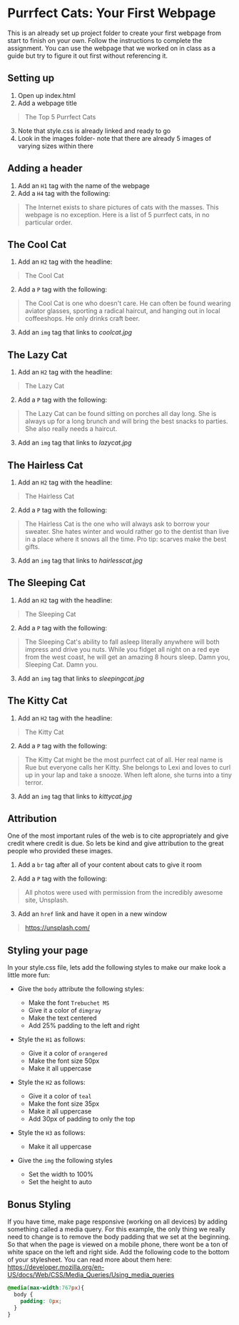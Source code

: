 # Purrfect Cats: Your First Webpage
This is an already set up project folder to create your first webpage from start to finish on your own.
Follow the instructions to complete the assignment. You can use the webpage that we worked on in class as a guide but try to figure it out first without referencing it.


## Setting up
1. Open up index.html
2. Add a webpage title
> The Top 5 Purrfect Cats

3. Note that style.css is already linked and ready to go
4. Look in the images folder- note that there are already 5 images of varying sizes within there


## Adding a header
1. Add an `H1` tag with the name of the webpage
2. Add a `H4` tag with the following:
> The Internet exists to share pictures of cats with the masses. This webpage is no exception. Here is a list of 5 purrfect cats, in no particular order.


## The Cool Cat
1. Add an `H2` tag with the headline:
> The Cool Cat

2. Add a `P` tag with the following:
> The Cool Cat is one who doesn't care. He can often be found wearing aviator glasses, sporting a radical haircut, and hanging out in local coffeeshops. He only drinks craft beer.

3. Add an `img` tag that links to _coolcat.jpg_


## The Lazy Cat
1. Add an `H2` tag with the headline:
> The Lazy Cat

2. Add a `P` tag with the following:
> The Lazy Cat can be found sitting on porches all day long. She is always up for a long brunch and will bring the best snacks to parties. She also really needs a haircut.

3. Add an `img` tag that links to _lazycat.jpg_


## The Hairless Cat
1. Add an `H2` tag with the headline:
> The Hairless Cat

2. Add a `P` tag with the following:
> The Hairless Cat is the one who will always ask to borrow your sweater. She hates winter and would rather go to the dentist than live in a place where it snows all the time. Pro tip: scarves make the best gifts.

3. Add an `img` tag that links to _hairlesscat.jpg_


## The Sleeping Cat
1. Add an `H2` tag with the headline:
> The Sleeping Cat

2. Add a `P` tag with the following:
> The Sleeping Cat's ability to fall asleep literally anywhere will both impress and drive you nuts. While you fidget all night on a red eye from the west coast, he will get an amazing 8 hours sleep. Damn you, Sleeping Cat. Damn you.

3. Add an `img` tag that links to _sleepingcat.jpg_


## The Kitty Cat
1. Add an `H2` tag with the headline:
> The Kitty Cat

2. Add a `P` tag with the following:
> The Kitty Cat might be the most purrfect cat of all. Her real name is Rue but everyone calls her Kitty. She belongs to Lexi and loves to curl up in your lap and take a snooze. When left alone, she turns into a tiny terror.

3. Add an `img` tag that links to _kittycat.jpg_


## Attribution
One of the most important rules of the web is to cite appropriately and give credit where credit is due. So lets be kind and give attribution to the great people who provided these images.

1. Add a `br` tag after all of your content about cats to give it room

2. Add a `P` tag with the following:
> All photos were used with permission from the incredibly awesome site, Unsplash.

3. Add an `href` link and have it open in a new window
> https://unsplash.com/  


## Styling your page
In your style.css file, lets add the following styles to make our make look a little more fun:

+ Give the `body` attribute the following styles:
  - Make the font `Trebuchet MS`
  - Give it a color of `dimgray`
  - Make the text centered
  - Add 25% padding to the left and right

+ Style the `H1` as follows:
  - Give it a color of `orangered`
  - Make the font size 50px
  - Make it all uppercase

+ Style the `H2` as follows:
  - Give it a color of `teal`
  - Make the font size 35px
  - Make it all uppercase
  - Add 30px of padding to only the top

+ Style the `H3` as follows:
  - Make it all uppercase

+ Give the `img` the following styles
  - Set the width to 100%  
  - Set the height to auto


## Bonus Styling
If you have time, make page responsive (working on all devices) by adding something called a media query. For this example, the only thing we really need to change is to remove the body padding that we set at the beginning. So that when the page is viewed on a mobile phone, there wont be a ton of white space on the left and right side. Add the following code to the bottom of your stylesheet. You can read more about them here: https://developer.mozilla.org/en-US/docs/Web/CSS/Media_Queries/Using_media_queries

 ```css
 @media(max-width:767px){
   body {
     padding: 0px;
   }
 }
```
